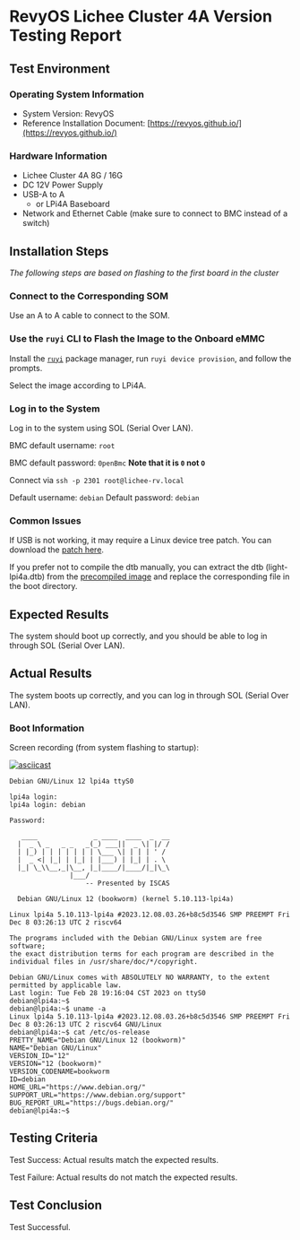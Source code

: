 # RevyOS Lichee Cluster 4A Version Testing Report

## Test Environment

### Operating System Information

- System Version: RevyOS
- Reference Installation Document: [https://revyos.github.io/](https://revyos.github.io/)

### Hardware Information

- Lichee Cluster 4A 8G / 16G
- DC 12V Power Supply
- USB-A to A
    - or LPi4A Baseboard
- Network and Ethernet Cable (make sure to connect to BMC instead of a switch)

## Installation Steps

*The following steps are based on flashing to the first board in the cluster*

### Connect to the Corresponding SOM

Use an A to A cable to connect to the SOM.

### Use the `ruyi` CLI to Flash the Image to the Onboard eMMC

Install the [`ruyi`](https://github.com/ruyisdk/ruyi) package manager, run `ruyi device provision`, and follow the prompts.

Select the image according to LPi4A.

### Log in to the System

Log in to the system using SOL (Serial Over LAN).

BMC default username: `root`

BMC default password: `0penBmc`  **Note that it is `0` not `O`**

Connect via `ssh -p 2301 root@lichee-rv.local`

Default username: `debian`
Default password: `debian`

### Common Issues

If USB is not working, it may require a Linux device tree patch. You can download the [patch here](https://dl.sipeed.com/fileList/LICHEE/LicheeCluster4A/04_Firmware/lpi4a/src/linux/0001-arch-riscv-boot-dts-lpi4a-disable-i2c-io-expander-fo.patch).

If you prefer not to compile the dtb manually, you can extract the dtb (light-lpi4a.dtb) from the [precompiled image](https://dl.sipeed.com/shareURL/LICHEE/LicheeCluster4A/04_Firmware/lpi4a/bin) and replace the corresponding file in the boot directory.

## Expected Results

The system should boot up correctly, and you should be able to log in through SOL (Serial Over LAN).

## Actual Results

The system boots up correctly, and you can log in through SOL (Serial Over LAN).

### Boot Information

Screen recording (from system flashing to startup):

[![asciicast](https://asciinema.org/a/G0poBmxPbBjIfpVOC1PW2xh9y.svg)](https://asciinema.org/a/G0poBmxPbBjIfpVOC1PW2xh9y)

```log
Debian GNU/Linux 12 lpi4a ttyS0

lpi4a login: 
lpi4a login: debian

Password: 

   ____              _ ____  ____  _  __
  |  _ \ _   _ _   _(_) ___||  _ \| |/ /
  | |_) | | | | | | | \___ \| | | | ' / 
  |  _ <| |_| | |_| | |___) | |_| | . \ 
  |_| \_\\__,_|\__, |_|____/|____/|_|\_\
               |___/                    
                   -- Presented by ISCAS

  Debian GNU/Linux 12 (bookworm) (kernel 5.10.113-lpi4a)

Linux lpi4a 5.10.113-lpi4a #2023.12.08.03.26+b8c5d3546 SMP PREEMPT Fri Dec 8 03:26:13 UTC 2 riscv64

The programs included with the Debian GNU/Linux system are free software;
the exact distribution terms for each program are described in the
individual files in /usr/share/doc/*/copyright.

Debian GNU/Linux comes with ABSOLUTELY NO WARRANTY, to the extent
permitted by applicable law.
Last login: Tue Feb 28 19:16:04 CST 2023 on ttyS0
debian@lpi4a:~$
debian@lpi4a:~$ uname -a
Linux lpi4a 5.10.113-lpi4a #2023.12.08.03.26+b8c5d3546 SMP PREEMPT Fri Dec 8 03:26:13 UTC 2 riscv64 GNU/Linux
debian@lpi4a:~$ cat /etc/os-release 
PRETTY_NAME="Debian GNU/Linux 12 (bookworm)"
NAME="Debian GNU/Linux"
VERSION_ID="12"
VERSION="12 (bookworm)"
VERSION_CODENAME=bookworm
ID=debian
HOME_URL="https://www.debian.org/"
SUPPORT_URL="https://www.debian.org/support"
BUG_REPORT_URL="https://bugs.debian.org/"
debian@lpi4a:~$ 

```

## Testing Criteria

Test Success: Actual results match the expected results.

Test Failure: Actual results do not match the expected results.

## Test Conclusion

Test Successful.

